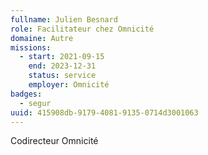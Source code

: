 ```yaml
---
fullname: Julien Besnard
role: Facilitateur chez Omnicité
domaine: Autre
missions:
  - start: 2021-09-15
    end: 2023-12-31
    status: service
    employer: Omnicité
badges:
  - segur
uuid: 415908db-9179-4081-9135-0714d3001063
---
```

Codirecteur Omnicité